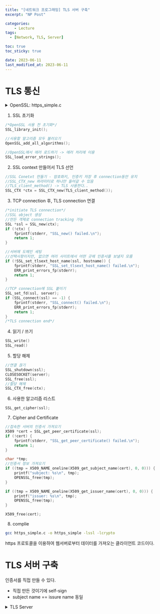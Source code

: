 ```yaml
---
title: "[네트워크 프로그래밍] TLS 서버 구축"
excerpt: "NP Post"

categories:
    - Lecture
tags:
  - [Network, TLS, Server]

toc: true
toc_sticky: true

date: 2023-06-11
last_modified_at: 2023-06-11
---
```

# TLS 통신
<details>
<summary>OpenSSL: https_simple.c</summary>
<div markdown='1'>

![image](https://github.com/ssoxong/ssoxong.github.io/assets/112956015/5d942e42-4f58-467a-9e1a-6b63ce7905b3)

</div>
</details>


1. SSL 초기화

```c
/*OpenSSL 사용 전 초기화*/
SSL_library_init();

//사용할 알고리즘 모두 불러오기
OpenSSL_add_all_algorithms();

//OpenSSL에서 에러 로드하기 -> 에러 처리에 이용
SSL_load_error_strings();
```

2. SSL context 만들어서 TLS 선언

```c
//SSL Conetxt 만들기 - 암호화키, 인증키 저장 후 connection동안 유지
//SSL_CTX_new 파라미터로 하나만 들어갈 수 있음
//TLS_client_method() -> TLS 사용한다..
SSL_CTX *ctx = SSL_CTX_new(TLS_client_method());
```

3. TCP connection 후, TLS connection 연결

```c
/*initiate TLS connection*/
//SSL object 생성
//만든 객체로 connection tracking 가능
SSL *ssl = SSL_new(ctx);
if (!ctx) {
    fprintf(stderr, "SSL_new() failed.\n");
    return 1;
}

//서버에 도메인 세팅
//선택사항이지만, 없으면 여러 사이트에서 어떤 곳에 인증서를 보낼지 모름
if (!SSL_set_tlsext_host_name(ssl, hostname)) {
    fprintf(stderr, "SSL_set_tlsext_host_name() failed.\n");
    ERR_print_errors_fp(stderr);
    return 1;
}

//TCP connection에 SSL 붙이기
SSL_set_fd(ssl, server);
if (SSL_connect(ssl) == -1) {
    fprintf(stderr, "SSL_connect() failed.\n");
    ERR_print_errors_fp(stderr);
    return 1;
}
/*TLS connection end*/
```

4. 읽기 / 쓰기

```c
SSL_write()
SSL_read()
```

5. 할당 해제

```c
//연결 끊기
SSL_shutdown(ssl);
CLOSESOCKET(server);
SSL_free(ssl);
//할당 해제
SSL_CTX_free(ctx);
```

6. 사용한 알고리즘 리스트

```c
SSL_get_cipher(ssl);
```

7. Cipher and Certificate

```c
//접속한 서버의 인증서 가져오기
X509 *cert = SSL_get_peer_certificate(ssl);
if (!cert) {
    fprintf(stderr, "SSL_get_peer_certificate() failed.\n");
    return 1;
}

char *tmp;
//인증서 정보 가져오기
if ((tmp = X509_NAME_oneline(X509_get_subject_name(cert), 0, 0))) {
    printf("subject: %s\n", tmp);
    OPENSSL_free(tmp);
}

if ((tmp = X509_NAME_oneline(X509_get_issuer_name(cert), 0, 0))) {
    printf("issuer: %s\n", tmp);
    OPENSSL_free(tmp);
}

X509_free(cert);
```

8. complie

```bash
gcc https_simple.c -o https_simple -lssl -lcrypto
```

https 프로토콜을 이용하여 웹서버로부터 데이터를 가져오는 클라이언트 코드이다. 

# TLS 서버 구축
인증서를 직접 만들 수 있다.  
- 직접 만든 것이기에 self-sign  
- subject name == issure name 동일

<details>
<summary> TLS Server </summary>
<div markdown='1'>

![image](https://github.com/ssoxong/ssoxong.github.io/assets/112956015/01322c97-332e-46cf-861d-7d6b12453fa4)


</div></details>

